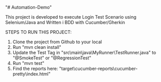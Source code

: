 "# Automation-Demo" 

This project is developed to execute Login Test Scenario using Selenium/Java and Written i BDD with Cucumber/Gherkin

STEPS TO RUN THIS PROJECT:
1. Clone the project from Github to your local
2. Run "mvn clean install"
3. Update the Test Tag in "src\main\java\MyRunner\TestRunner.java" to "@SmokeTest" or "@RegressionTest"
4. Run "mvn test"
5. Find the reports here: "target\cucumber-reports\cucumber-pretty\index.html"